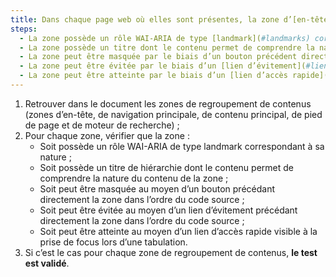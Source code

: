 ```yaml
---
title: Dans chaque page web où elles sont présentes, la zone d’[en-tête](#zone-d-en-tete), de [navigation principale](#menu-et-barre-de-navigation), de [contenu principal](#zone-de-contenu-principal), de [pied de page](#zone-de-pied-de-page) et de [moteur de recherche](#moteur-de-recherche-interne-a-un-site-web) respectent-elles au moins une de ces conditions ?
steps:
  - La zone possède un rôle WAI-ARIA de type [landmark](#landmarks) correspondant à sa nature ;
  - La zone possède un titre dont le contenu permet de comprendre la nature du contenu de la zone ;
  - La zone peut être masquée par le biais d’un bouton précédent directement la zone dans l’ordre du code source ;
  - La zone peut être évitée par le biais d’un [lien d’évitement](#liens-d-evitement-ou-d-acces-rapide) précédent directement la zone dans l’ordre du code source ;
  - La zone peut être atteinte par le biais d’un [lien d’accès rapide](#liens-d-evitement-ou-d-acces-rapide) visible ou, à défaut, visible à la prise de focus.
---
```


1. Retrouver dans le document les zones de regroupement de contenus (zones d’en-tête, de navigation principale, de contenu principal, de pied de page et de moteur de recherche) ;
2. Pour chaque zone, vérifier que la zone :
   - Soit possède un rôle WAI-ARIA de type landmark correspondant à sa nature ;
   - Soit possède un titre de hiérarchie dont le contenu permet de comprendre la nature du contenu de la zone ;
   - Soit peut être masquée au moyen d’un bouton précédant directement la zone dans l’ordre du code source ;
   - Soit peut être évitée au moyen d’un lien d’évitement précédant directement la zone dans l’ordre du code source ;
   - Soit peut être atteinte au moyen d’un lien d’accès rapide visible à la prise de focus lors d’une tabulation.
3. Si c’est le cas pour chaque zone de regroupement de contenus, **le test est validé**.
